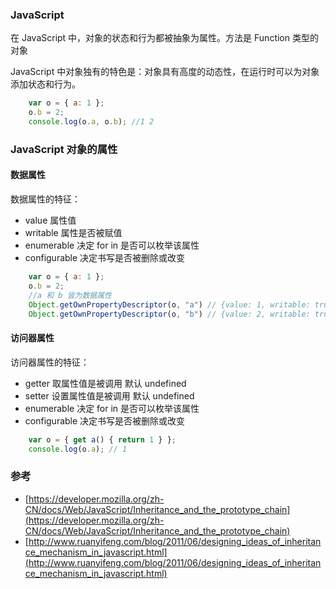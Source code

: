 ### JavaScript



在 JavaScript 中，对象的状态和行为都被抽象为属性。方法是 Function 类型的对象

JavaScript 中对象独有的特色是：对象具有高度的动态性，在运行时可以为对象添加状态和行为。

``` JavaScript
    var o = { a: 1 };
    o.b = 2;
    console.log(o.a, o.b); //1 2
```


### JavaScript 对象的属性

#### 数据属性

数据属性的特征：

- value 属性值
- writable 属性是否被赋值
- enumerable 决定 for in 是否可以枚举该属性
- configurable 决定书写是否被删除或改变


``` JavaScript
    var o = { a: 1 };
    o.b = 2;
    //a 和 b 皆为数据属性
    Object.getOwnPropertyDescriptor(o, "a") // {value: 1, writable: true, enumerable: true, configurable: true}
    Object.getOwnPropertyDescriptor(o, "b") // {value: 2, writable: true, enumerable: true, configurable: true}
```

#### 访问器属性

访问器属性的特征：

- getter 取属性值是被调用  默认 undefined
- setter 设置属性值是被调用  默认 undefined
- enumerable 决定 for in 是否可以枚举该属性
- configurable 决定书写是否被删除或改变

``` JavaScript
    var o = { get a() { return 1 } };
    console.log(o.a); // 1
```



### 参考
- [https://developer.mozilla.org/zh-CN/docs/Web/JavaScript/Inheritance_and_the_prototype_chain](https://developer.mozilla.org/zh-CN/docs/Web/JavaScript/Inheritance_and_the_prototype_chain)
- [http://www.ruanyifeng.com/blog/2011/06/designing_ideas_of_inheritance_mechanism_in_javascript.html](http://www.ruanyifeng.com/blog/2011/06/designing_ideas_of_inheritance_mechanism_in_javascript.html)